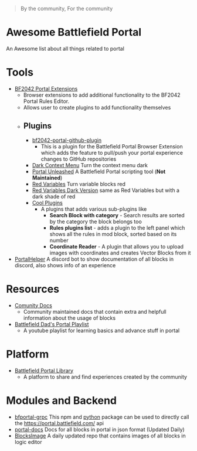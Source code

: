 > By the community, For the community 

# Awesome Battlefield Portal
 An Awesome list about all things related to portal
 
 

# Tools
- [BF2042 Portal Extensions](https://github.com/LennardF1989/BF2042-Portal-Extensions)
  - Browser extensions to add additional functionality to the BF2042 Portal Rules Editor.   
  - Allows user to create plugins to add functionality themselves
  - ## Plugins
     - [bf2042-portal-github-plugin](https://github.com/The0zzy/bf2042-portal-github-plugin)
         - This is a plugin for the Battlefield Portal Browser Extension which adds the feature to pull/push your portal experience changes to GitHub repositories 
     - [Dark Context Menu](https://github.com/LennardF1989/BF2042-Portal-Extensions/tree/master/plugins/dark-context-menu) Turn the context menu dark
     - [Portal Unleashed](https://github.com/Ludonope/BFPortalUnleashed) A Battlefield Portal scripting tool (**Not Maintained**)
     - [Red Variables](https://github.com/LennardF1989/BF2042-Portal-Extensions/tree/master/plugins/red-variables) Turn variable blocks red
     - [Red Variables Dark Version](https://github.com/andy6170/Dark-Red-Variable-Theme) same as Red Variables but with a dark shade of red
     - [Cool Plugins](https://github.com/p0lygun/cool-plugin)
         - A plugins that adds various sub-plugins like
           - **Search Block with category** -   Search results are sorted by the category the block belongs too  
           - **Rules plugins list** - adds a plugin to the left panel which shows all the rules in mod block, sorted based on its number  
           - **Coordinate Reader** - A plugin that allows you to upload images with coordinates and creates Vector Blocks from it  
- [PortalHelper](https://github.com/battlefield-portal-community/portal_helper) A discord bot to show documentation of all blocks in discord, also shows info of an experience

# Resources 
- [Comunity Docs](https://docs.bfportal.gg/)
  - Community maintained docs that contain extra and helpfull information about the usage of blocks
- [Battlefield Dad's Portal Playlist](https://www.youtube.com/@BattlefieldDad/playlists?view=50&sort=dd&shelf_id=5)
  - A youtube playlist for learning basics and advance stuff in portal

# Platform
 - [Battlefield Portal Library](https://bfportal.gg/)
   - A platform to share and find experiences created by the community

# Modules and Backend
- [bfportal-grpc](https://www.npmjs.com/package/bfportal-grpc) This npm and [python](https://pypi.org/project/bfportal-grpc/) package can be used to directly call the https://portal.battlefield.com/ api
- [portal-docs](https://github.com/battlefield-portal-community/portal-docs) Docs for all blocks in portal in json format (Updated Daily)
- [BlocksImage](https://github.com/battlefield-portal-community/Image-CDN/tree/main/portal_blocks) A daily updated repo that contains images of all blocks in logic editor



